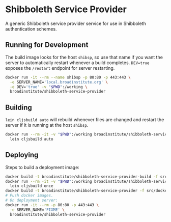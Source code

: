 # Shibboleth Service Provider

A generic Shibboleth service provider service for use in Shibboleth authentication schemes.

## Running for Development

The build image looks for the host `shibsp`, so use that name if you want the server to automatically restart whenever a build completes. `DEV=true` exposes the `/restart` endpoint for server restarting.

```bash
docker run -it --rm --name shibsp -p 80:80 -p 443:443 \
  -e SERVER_NAME='local.broadinstitute.org' \
  -e DEV='true' -v "$PWD":/working \
  broadinstitute/shibboleth-service-provider
```

## Building

`lein cljsbuild auto` will rebuild whenever files are changed and restart the server if it is running at the host `shibsp`.

```bash
docker run --rm -it -v "$PWD":/working broadinstitute/shibboleth-service-provider-build \
  lein cljsbuild auto
```

## Deploying

Steps to build a deployment image:
```bash
docker build -t broadinstitute/shibboleth-service-provider-build -f src/docker/build/Dockerfile .
docker run --rm -it -v "$PWD":/working broadinstitute/shibboleth-service-provider-build \
  lein cljsbuild once
docker build -t broadinstitute/shibboleth-service-provider -f src/docker/run/Dockerfile .
# Push docker images.
# On deployment server:
docker run -it --rm -p 80:80 -p 443:443 \
  -e SERVER_NAME='FIXME' \
  broadinstitute/shibboleth-service-provider
```

